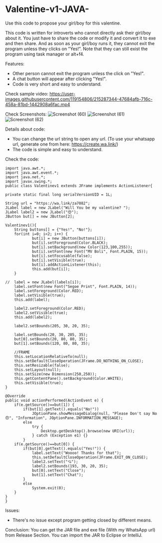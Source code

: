 # Valentine-v1-JAVA-
Use this code to propose your girl/boy for this valentine.

This code is written for introverts who cannot directly ask their girl/boy about it. You just have to share the code or modify it and convert it to exe and then share. And as soon as your girl/boy runs it, they cannot exit the program unless they clicks on "Yes!". Note that they can still exist the program using task manager or alt+f4.

Features:
* Other person cannot exit the program unless the click on "Yes!".
* A chat button will appear after clicking "Yes!".
* Code is very short and easy to understand.

Check sample video:
https://user-images.githubusercontent.com/119154806/215287344-47684afb-716c-458a-81bd-1442908a6fac.mp4

Check Screenshots:
![Screenshot (60)](https://user-images.githubusercontent.com/119154806/215287449-649e604a-bf83-4c63-90a5-91f7d7e4e359.png)
![Screenshot (61)](https://user-images.githubusercontent.com/119154806/215287453-e3c9e251-86c5-4ce5-8e78-56410f945168.png)
![Screenshot (62)](https://user-images.githubusercontent.com/119154806/215287459-277a9736-05bd-4583-8892-770876e5e55a.png)

Details about code:
* You can change the url string to open any url. (To use your whatsapp url, generate one from here: https://create.wa.link/)
* The code is simple and easy to understand.

Check the code:

	import java.awt.*;
	import java.awt.event.*;
	import java.net.*;
	import javax.swing.*;
	public class Valentinev1 extends JFrame implements ActionListener{
	
	private static final long serialVersionUID = 1L;
	
	String url = "https://wa.link/za7082";
	JLabel label = new JLabel("Will You be my valentine? ");
	JLabel label2 = new JLabel("😍");
	JButton but[] = new JButton[2];
	
	Valentinev1(){
		String buttons[] = {"Yes!", "No!"};
		for(int i=0; i<2; i++) {
				but[i] = new JButton(buttons[i]);
				but[i].setForeground(Color.BLACK);
				but[i].setBackground(new Color(123,100,255));
				but[i].setFont(new Font("MV Boli", Font.PLAIN, 15));
				but[i].setFocusable(false);
				but[i].setVisible(true);
				but[i].addActionListener(this);
				this.add(but[i]);
		}
		
	//	label = new JLabel(labels[i]);
		label.setFont(new Font("Segoe Print", Font.PLAIN, 14));
		label.setForeground(Color.RED);
		label.setVisible(true);
		this.add(label);
		
		label2.setForeground(Color.RED);
		label2.setVisible(true);
		this.add(label2);
		
		label2.setBounds(205, 30, 20, 35);
		
		label.setBounds(20, 30, 205, 35);
		but[0].setBounds(20, 80, 80, 35);
		but[1].setBounds(120, 80, 80, 35);
		
		//FRAME
		this.setLocationRelativeTo(null);
		this.setDefaultCloseOperation(JFrame.DO_NOTHING_ON_CLOSE);
		this.setResizable(false);
		this.setLayout(null);
		this.setSize(new Dimension(250,250));
		this.getContentPane().setBackground(Color.WHITE);
		this.setVisible(true);
	}

	@Override
	public void actionPerformed(ActionEvent e) {
		if(e.getSource()==but[1]) {
			if(but[1].getText().equals("No!"))
				JOptionPane.showMessageDialog(null, "Please Don't say No 😞", "Information", JOptionPane.INFORMATION_MESSAGE);
			else
				try {
					Desktop.getDesktop().browse(new URI(url));
				} catch (Exception e1) {} 
			}
		if(e.getSource()==but[0]) {
			if(but[0].getText().equals("Yes!")) {
				label.setText("Woooo! Thanks for that");
				this.setDefaultCloseOperation(JFrame.EXIT_ON_CLOSE);
				label2.setText("💘");
				label2.setBounds(193, 30, 20, 35);
				but[0].setText("Close");
				but[1].setText("Chat");
			}
			else
				System.exit(0);
		}
	}
	}
	
Issues:
* There's no issue except program getting closed by different means.

Conclusion:
You can get the JAR file and exe file (With my WhatsApp url) from Release Section. You can import the JAR to Eclipse or IntelliJ.
